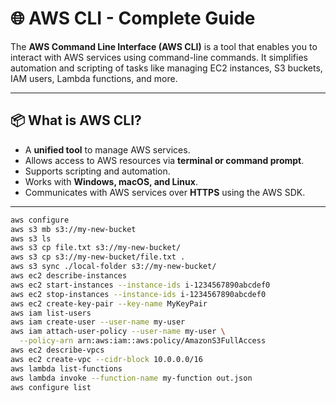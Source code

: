 # 🌐 AWS CLI - Complete Guide

The **AWS Command Line Interface (AWS CLI)** is a tool that enables you to interact with AWS services using command-line commands. It simplifies automation and scripting of tasks like managing EC2 instances, S3 buckets, IAM users, Lambda functions, and more.

---

## 📦 What is AWS CLI?

- A **unified tool** to manage AWS services.
- Allows access to AWS resources via **terminal or command prompt**.
- Supports scripting and automation.
- Works with **Windows, macOS, and Linux**.
- Communicates with AWS services over **HTTPS** using the AWS SDK.

---

```bash
aws configure
aws s3 mb s3://my-new-bucket
aws s3 ls
aws s3 cp file.txt s3://my-new-bucket/
aws s3 cp s3://my-new-bucket/file.txt .
aws s3 sync ./local-folder s3://my-new-bucket/
aws ec2 describe-instances
aws ec2 start-instances --instance-ids i-1234567890abcdef0
aws ec2 stop-instances --instance-ids i-1234567890abcdef0
aws ec2 create-key-pair --key-name MyKeyPair
aws iam list-users
aws iam create-user --user-name my-user
aws iam attach-user-policy --user-name my-user \
  --policy-arn arn:aws:iam::aws:policy/AmazonS3FullAccess
aws ec2 describe-vpcs
aws ec2 create-vpc --cidr-block 10.0.0.0/16
aws lambda list-functions
aws lambda invoke --function-name my-function out.json
aws configure list
```



